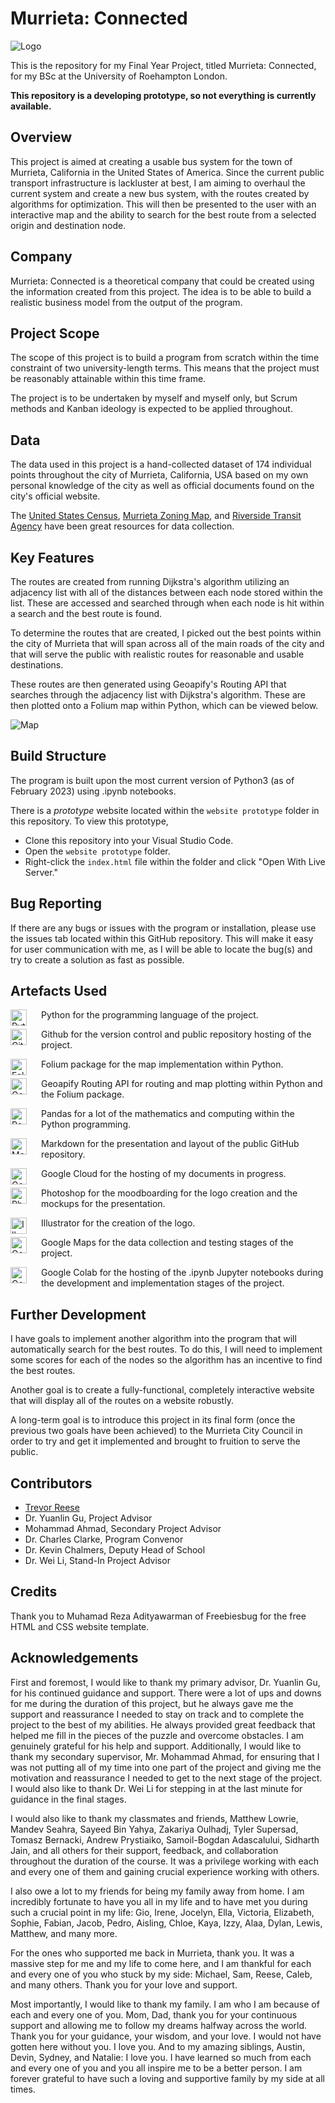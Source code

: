 # Murrieta: Connected

![Logo](https://github.com/ttrevorreese/finalyearproject/blob/e60168e9d00ebd8f99534fd9c09fce76eb9ae668/Assets/Murrieta%20Connected%20BW.png)

This is the repository for my Final Year Project, titled Murrieta: Connected, for my BSc at the University of Roehampton London. 

**This repository is a developing prototype, so not everything is currently available.**

## Overview

This project is aimed at creating a usable bus system for the town of Murrieta, California in the United States of America. Since the current public transport infrastructure is lackluster at best, I am aiming to overhaul the current system and create a new bus system, with the routes created by algorithms for optimization. This will then be presented to the user with an interactive map and the ability to search for the best route from a selected origin and destination node.

## Company

Murrieta: Connected is a theoretical company that could be created using the information created from this project. The idea is to be able to build a realistic business model from the output of the program.

## Project Scope

The scope of this project is to build a program from scratch within the time constraint of two university-length terms. This means that the project must be reasonably attainable within this time frame.

The project is to be undertaken by myself and myself only, but Scrum methods and Kanban ideology is expected to be applied throughout.

## Data

The data used in this project is a hand-collected dataset of 174 individual points throughout the city of Murrieta, California, USA based on my own personal knowledge of the city as well as official documents found on the city's official website.

The [United States Census](https://data.census.gov/profile?g=160XX00US0650076), [Murrieta Zoning Map](https://www.murrietaca.gov/DocumentCenter/View/4374/Murrieta-Zoning-Mappdf), and [Riverside Transit Agency](https://www.riversidetransit.com/index.php/riding-the-bus/maps-schedules) have been great resources for data collection.

## Key Features

The routes are created from running Dijkstra's algorithm utilizing an adjacency list with all of the distances between each node stored within the list. These are accessed and searched through when each node is hit within a search and the best route is found.

To determine the routes that are created, I picked out the best points within the city of Murrieta that will span across all of the main roads of the city and that will serve the public with realistic routes for reasonable and usable destinations.

These routes are then generated using Geoapify's Routing API that searches through the adjacency list with Dijkstra's algorithm. These are then plotted onto a Folium map within Python, which can be viewed below.

![Map](https://github.com/ttrevorreese/finalyearproject/blob/d39b220267c9fdfac95fc7da9707b61632b2f731/bodo/images/map.jpg)

## Build Structure

The program is built upon the most current version of Python3 (as of February 2023) using .ipynb notebooks.

There is a *prototype* website located within the `website prototype` folder in this repository. To view this prototype,

- Clone this repository into your Visual Studio Code.
- Open the `website prototype` folder.
- Right-click the `index.html` file within the folder and click "Open With Live Server."

## Bug Reporting

If there are any bugs or issues with the program or installation, please use the issues tab located within this GitHub repository. This will make it easy for user communication with me, as I will be able to locate the bug(s) and try to create a solution as fast as possible.

## Artefacts Used

<img align="left" alt="Python" width="26px" src=https://github.com/devicons/devicon/blob/2ae2a900d2f041da66e950e4d48052658d850630/icons/python/python-original.svg style="padding-right:20px;"/>

Python for the programming language of the project.

<img align="left" alt="GitHub" width="26px" src=https://github.com/devicons/devicon/blob/2ae2a900d2f041da66e950e4d48052658d850630/icons/github/github-original.svg style="padding-right:20px;"/>

Github for the version control and public repository hosting of the project.

<img align="left" alt="Folium" width="26px" src=https://python-visualization.github.io/folium/_images/folium_logo.jpg style="padding-right:20px;"/>

Folium package for the map implementation within Python.

<img align="left" alt="Geoapify" width="26px" src=https://res.cloudinary.com/crunchbase-production/image/upload/c_lpad,h_170,w_170,f_auto,b_white,q_auto:eco,dpr_1/sslcmlhkroqkijraeqsh style="padding-right:20px;"/>

Geoapify Routing API for routing and map plotting within Python and the Folium package.

<img align="left" alt="Pandas" width="26px" src=https://github.com/devicons/devicon/blob/2ae2a900d2f041da66e950e4d48052658d850630/icons/pandas/pandas-original.svg style="padding-right:20px;"/>

Pandas for a lot of the mathematics and computing within the Python programming.

<img align="left" alt="Markdown" width="26px" src=https://github.com/devicons/devicon/blob/2ae2a900d2f041da66e950e4d48052658d850630/icons/markdown/markdown-original.svg style="padding-right:20px;"/>

Markdown for the presentation and layout of the public GitHub repository.

<img align="left" alt="Google Cloud" width="26px" src=https://github.com/devicons/devicon/blob/2ae2a900d2f041da66e950e4d48052658d850630/icons/googlecloud/googlecloud-original.svg style="padding-right:20px;"/>

Google Cloud for the hosting of my documents in progress.

<img align="left" alt="Photoshop" width="26px" src=https://github.com/devicons/devicon/blob/2ae2a900d2f041da66e950e4d48052658d850630/icons/photoshop/photoshop-plain.svg style="padding-right:20px;"/>

Photoshop for the moodboarding for the logo creation and the mockups for the presentation.

<img align="left" alt="Illustrator" width="26px" src=https://github.com/devicons/devicon/blob/2ae2a900d2f041da66e950e4d48052658d850630/icons/illustrator/illustrator-plain.svg style="padding-right:20px;"/>

Illustrator for the creation of the logo.

<img align="left" alt="Google Maps" width="26px" src=https://lh3.googleusercontent.com/9tLfTpdILdHDAvGrRm7GdbjWdpbWSMOa0csoQ8pUba9tLP8tq7M4Quks1xuMQAVnAxVfryiDXRzZ-KDnkPv8Sm4g_YFom1ltQHjQ6Q style="padding-right:20px;"/>

Google Maps for the data collection and testing stages of the project.

<img align="left" alt="Google Colab" width="26px" src=https://upload.wikimedia.org/wikipedia/commons/thumb/d/d0/Google_Colaboratory_SVG_Logo.svg/800px-Google_Colaboratory_SVG_Logo.svg.png?20221103151432 style="padding-right:20px;"/>

Google Colab for the hosting of the .ipynb Jupyter notebooks during the development and implementation stages of the project.

## Further Development

I have goals to implement another algorithm into the program that will automatically search for the best routes. To do this, I will need to implement some scores for each of the nodes so the algorithm has an incentive to find the best routes.

Another goal is to create a fully-functional, completely interactive website that will display all of the routes on a website robustly.

A long-term goal is to introduce this project in its final form (once the previous two goals have been achieved) to the Murrieta City Council in order to try and get it implemented and brought to fruition to serve the public.

## Contributors

- [Trevor Reese](https://github.com/ttrevorreese)
- Dr. Yuanlin Gu, Project Advisor
- Mohammad Ahmad, Secondary Project Advisor
- Dr. Charles Clarke, Program Convenor
- Dr. Kevin Chalmers, Deputy Head of School
- Dr. Wei Li, Stand-In Project Advisor

## Credits

Thank you to Muhamad Reza Adityawarman of Freebiesbug for the free HTML and CSS website template.

## Acknowledgements

First and foremost, I would like to thank my primary advisor, Dr. Yuanlin Gu, for his continued guidance and support. There were a lot of ups and downs for me during the duration of this project, but he always gave me the support and reassurance I needed to stay on track and to complete the project to the best of my abilities. He always provided great feedback that helped me fill in the pieces of the puzzle and overcome obstacles. I am genuinely grateful for his help and support. Additionally, I would like to thank my secondary supervisor, Mr. Mohammad Ahmad, for ensuring that I was not putting all of my time into one part of the project and giving me the motivation and reassurance I needed to get to the next stage of the project. I would also like to thank Dr. Wei Li for stepping in at the last minute for guidance in the final stages.

I would also like to thank my classmates and friends, Matthew Lowrie, Mandev Seahra, Sayeed Bin Yahya, Zakariya Oulhadj, Tyler Supersad, Tomasz Bernacki, Andrew Prystiaiko, Samoil-Bogdan Adascalului, Sidharth Jain, and all others for their support, feedback, and collaboration throughout the duration of the course. It was a privilege working with each and every one of them and gaining crucial experience working with others.

I also owe a lot to my friends for being my family away from home. I am incredibly fortunate to have you all in my life and to have met you during such a crucial point in my life: Gio, Irene, Jocelyn, Ella, Victoria, Elizabeth, Sophie, Fabian, Jacob, Pedro, Aisling, Chloe, Kaya, Izzy, Alaa, Dylan, Lewis, Matthew, and many more.

For the ones who supported me back in Murrieta, thank you. It was a massive step for me and my life to come here, and I am thankful for each and every one of you who stuck by my side: Michael, Sam, Reese, Caleb, and many others. Thank you for your love and support.

Most importantly, I would like to thank my family. I am who I am because of each and every one of you. Mom, Dad, thank you for your continuous support and allowing me to follow my dreams halfway across the world. Thank you for your guidance, your wisdom, and your love. I would not have gotten here without you. I love you. And to my amazing siblings, Austin, Devin, Sydney, and Natalie: I love you. I have learned so much from each and every one of you and you all inspire me to be a better person. I am forever grateful to have such a loving and supportive family by my side at all times.
